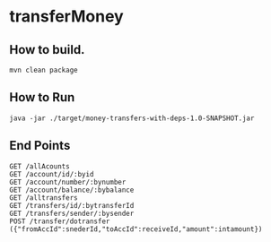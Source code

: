 # transferMoney

## How to build.
    mvn clean package

## How to Run
    java -jar ./target/money-transfers-with-deps-1.0-SNAPSHOT.jar
    
## End Points
    GET /allAcounts
    GET /account/id/:byid
    GET /account/number/:bynumber
    GET /account/balance/:bybalance
    GET /alltransfers
    GET /transfers/id/:bytransferId
    GET /transfers/sender/:bysender
    POST /transfer/dotransfer 
    ({"fromAccId":snederId,"toAccId":receiveId,"amount":intamount})
    
    
